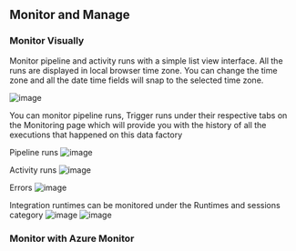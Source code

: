 
## Monitor and Manage

### Monitor Visually
Monitor pipeline and activity runs with a simple list view interface. All the runs are displayed in local browser time zone. You can change the time zone and all the date time fields will snap to the selected time zone.

![image](https://user-images.githubusercontent.com/22504173/90347075-fa755400-dffb-11ea-8ca3-05e856eed069.png)

You can monitor pipeline runs, Trigger runs under their respective tabs on the Monitoring page which will provide you with the history of all the executions that happened on this data factory

Pipeline runs
![image](https://user-images.githubusercontent.com/22504173/90347519-fbf44b80-dffe-11ea-8281-5dc90ee61b02.png)

Activity runs
![image](https://user-images.githubusercontent.com/22504173/90347549-26de9f80-dfff-11ea-8862-f9d0c7e9d06b.png)

Errors
![image](https://user-images.githubusercontent.com/22504173/90347575-61483c80-dfff-11ea-941e-d07d8d0ee890.png)

Integration runtimes can be monitored under the Runtimes and sessions category
![image](https://user-images.githubusercontent.com/22504173/90347226-e120d780-dffc-11ea-88c2-f23a84a4a205.png)
![image](https://user-images.githubusercontent.com/22504173/90347216-d403e880-dffc-11ea-8290-dfe0ea1d2c79.png)

### Monitor with Azure Monitor

